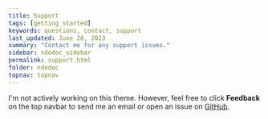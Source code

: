 ```yaml
---
title: Support
tags: [getting_started]
keywords: questions, contact, support
last_updated: June 28, 2023
summary: "Contact me for any support issues."
sidebar: ndedoc_sidebar
permalink: support.html
folder: ndedoc
topnav: topnav
---
```


I'm not actively working on this theme. However, feel free to click **Feedback** on the top navbar to send me an email or open an issue on [GitHub](https://github.com/tomjoht/documentation-theme-jekyll/issues).
